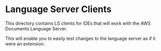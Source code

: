 # Language Server Clients
This directory contains LS clients for IDEs that
will work with the AWS Documents Language Server.

This will enable you to easily test changes to the
language server as if it were an extension.
